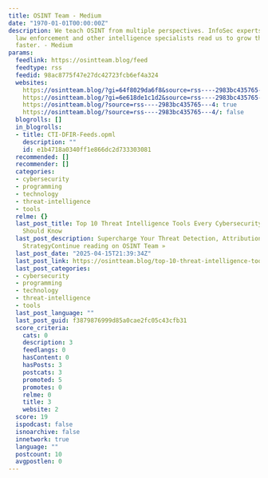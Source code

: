 ```yaml
---
title: OSINT Team - Medium
date: "1970-01-01T00:00:00Z"
description: We teach OSINT from multiple perspectives. InfoSec experts, journalists,
  law enforcement and other intelligence specialists read us to grow their skills
  faster. - Medium
params:
  feedlink: https://osintteam.blog/feed
  feedtype: rss
  feedid: 98ac8775f47e27dc42723fcb6ef4a324
  websites:
    https://osintteam.blog/?gi=64f8029da6f8&source=rss----2983bc435765---4%2F: false
    https://osintteam.blog/?gi=6e618de1c1d2&source=rss----2983bc435765---4: false
    https://osintteam.blog/?source=rss----2983bc435765---4: true
    https://osintteam.blog/?source=rss----2983bc435765---4/: false
  blogrolls: []
  in_blogrolls:
  - title: CTI-DFIR-Feeds.opml
    description: ""
    id: e1b4718a0340ff1e866dc2d733303081
  recommended: []
  recommender: []
  categories:
  - cybersecurity
  - programming
  - technology
  - threat-intelligence
  - tools
  relme: {}
  last_post_title: Top 10 Threat Intelligence Tools Every Cybersecurity Professional
    Should Know
  last_post_description: Supercharge Your Threat Detection, Attribution, and Defense
    StrategyContinue reading on OSINT Team »
  last_post_date: "2025-04-15T21:39:34Z"
  last_post_link: https://osintteam.blog/top-10-threat-intelligence-tools-every-cybersecurity-professional-should-know-5042915b8d0d?source=rss----2983bc435765---4
  last_post_categories:
  - cybersecurity
  - programming
  - technology
  - threat-intelligence
  - tools
  last_post_language: ""
  last_post_guid: f3879876999d85a0cae2fc05c43cfb31
  score_criteria:
    cats: 0
    description: 3
    feedlangs: 0
    hasContent: 0
    hasPosts: 3
    postcats: 3
    promoted: 5
    promotes: 0
    relme: 0
    title: 3
    website: 2
  score: 19
  ispodcast: false
  isnoarchive: false
  innetwork: true
  language: ""
  postcount: 10
  avgpostlen: 0
---
```

